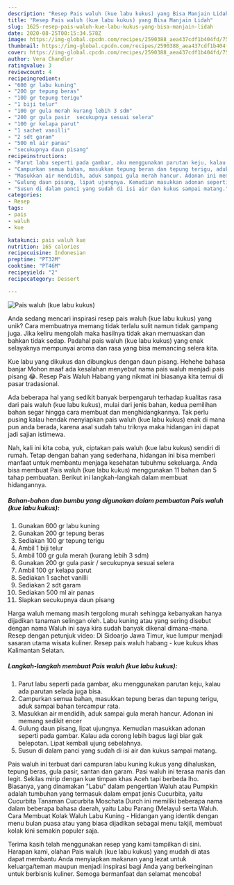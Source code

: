 ```yaml
---
description: "Resep Pais waluh (kue labu kukus) yang Bisa Manjain Lidah"
title: "Resep Pais waluh (kue labu kukus) yang Bisa Manjain Lidah"
slug: 1625-resep-pais-waluh-kue-labu-kukus-yang-bisa-manjain-lidah
date: 2020-08-25T00:15:34.578Z
image: https://img-global.cpcdn.com/recipes/2590388_aea437cdf1b404fd/751x532cq70/pais-waluh-kue-labu-kukus-foto-resep-utama.jpg
thumbnail: https://img-global.cpcdn.com/recipes/2590388_aea437cdf1b404fd/751x532cq70/pais-waluh-kue-labu-kukus-foto-resep-utama.jpg
cover: https://img-global.cpcdn.com/recipes/2590388_aea437cdf1b404fd/751x532cq70/pais-waluh-kue-labu-kukus-foto-resep-utama.jpg
author: Vera Chandler
ratingvalue: 3
reviewcount: 4
recipeingredient:
- "600 gr labu kuning"
- "200 gr tepung beras"
- "100 gr tepung terigu"
- "1 biji telur"
- "100 gr gula merah kurang lebih 3 sdm"
- "200 gr gula pasir  secukupnya sesuai selera"
- "100 gr kelapa parut"
- "1 sachet vanilli"
- "2 sdt garam"
- "500 ml air panas"
- "secukupnya daun pisang"
recipeinstructions:
- "Parut labu seperti pada gambar, aku menggunakan parutan keju, kalau ada parutan selada juga bisa."
- "Campurkan semua bahan, masukkan tepung beras dan tepung terigu, aduk sampai bahan tercampur rata."
- "Masukkan air mendidih, aduk sampai gula merah hancur. Adonan ini memang sedikit encer"
- "Gulung daun pisang, lipat ujungnya. Kemudian masukkan adonan seperti pada gambar. Kalau ada corong lebih bagus lagi biar gak belepotan. Lipat kembali ujung sebelahnya."
- "Susun di dalam panci yang sudah di isi air dan kukus sampai matang."
categories:
- Resep
tags:
- pais
- waluh
- kue

katakunci: pais waluh kue 
nutrition: 165 calories
recipecuisine: Indonesian
preptime: "PT32M"
cooktime: "PT46M"
recipeyield: "2"
recipecategory: Dessert

---
```



![Pais waluh (kue labu kukus)](https://img-global.cpcdn.com/recipes/2590388_aea437cdf1b404fd/751x532cq70/pais-waluh-kue-labu-kukus-foto-resep-utama.jpg)

Anda sedang mencari inspirasi resep pais waluh (kue labu kukus) yang unik? Cara membuatnya memang tidak terlalu sulit namun tidak gampang juga. Jika keliru mengolah maka hasilnya tidak akan memuaskan dan bahkan tidak sedap. Padahal pais waluh (kue labu kukus) yang enak selayaknya mempunyai aroma dan rasa yang bisa memancing selera kita.

Kue labu yang dikukus dan dibungkus dengan daun pisang. Hehehe bahasa banjar Mohon maaf ada kesalahan menyebut nama pais waluh menjadi pais pisang 😂. Resep Pais Waluh Habang yang nikmat ini biasanya kita temui di pasar tradasional.

Ada beberapa hal yang sedikit banyak berpengaruh terhadap kualitas rasa dari pais waluh (kue labu kukus), mulai dari jenis bahan, kedua pemilihan bahan segar hingga cara membuat dan menghidangkannya. Tak perlu pusing kalau hendak menyiapkan pais waluh (kue labu kukus) enak di mana pun anda berada, karena asal sudah tahu triknya maka hidangan ini dapat jadi sajian istimewa.


Nah, kali ini kita coba, yuk, ciptakan pais waluh (kue labu kukus) sendiri di rumah. Tetap dengan bahan yang sederhana, hidangan ini bisa memberi manfaat untuk membantu menjaga kesehatan tubuhmu sekeluarga. Anda bisa membuat Pais waluh (kue labu kukus) menggunakan 11 bahan dan 5 tahap pembuatan. Berikut ini langkah-langkah dalam membuat hidangannya.

<!--inarticleads1-->

##### Bahan-bahan dan bumbu yang digunakan dalam pembuatan Pais waluh (kue labu kukus):

1. Gunakan 600 gr labu kuning
1. Gunakan 200 gr tepung beras
1. Sediakan 100 gr tepung terigu
1. Ambil 1 biji telur
1. Ambil 100 gr gula merah (kurang lebih 3 sdm)
1. Gunakan 200 gr gula pasir / secukupnya sesuai selera
1. Ambil 100 gr kelapa parut
1. Sediakan 1 sachet vanilli
1. Sediakan 2 sdt garam
1. Sediakan 500 ml air panas
1. Siapkan secukupnya daun pisang


Harga waluh memang masih tergolong murah sehingga kebanyakan hanya dijadikan tanaman selingan oleh. Labu kuning atau yang sering disebut dengan nama Waluh ini saya kira sudah banyak dikenal dimana-mana. Resep dengan petunjuk video: Di Sidoarjo Jawa Timur, kue lumpur menjadi sasaran utama wisata kuliner. Resep pais waluh habang - kue kukus khas Kalimantan Selatan. 

<!--inarticleads2-->

##### Langkah-langkah membuat Pais waluh (kue labu kukus):

1. Parut labu seperti pada gambar, aku menggunakan parutan keju, kalau ada parutan selada juga bisa.
1. Campurkan semua bahan, masukkan tepung beras dan tepung terigu, aduk sampai bahan tercampur rata.
1. Masukkan air mendidih, aduk sampai gula merah hancur. Adonan ini memang sedikit encer
1. Gulung daun pisang, lipat ujungnya. Kemudian masukkan adonan seperti pada gambar. Kalau ada corong lebih bagus lagi biar gak belepotan. Lipat kembali ujung sebelahnya.
1. Susun di dalam panci yang sudah di isi air dan kukus sampai matang.


Pais waluh ini terbuat dari campuran labu kuning kukus yang dihaluskan, tepung beras, gula pasir, santan dan garam. Pasi waluh ini terasa manis dan legit. Sekilas mirip dengan kue timpan khas Aceh tapi berbeda lho. Biasanya, yang dinamakan &#34;Labu&#34; dalam pengertian Waluh atau Pumpkin adalah tumbuhan yang termasuk dalam empat jenis Cucurbita, yaitu Cucurbita Tanaman Cucurbita Moschata Durch ini memiliki beberapa nama dalam beberapa bahasa daerah, yaitu Labu Parang (Melayu) serta Waluh. Cara Membuat Kolak Waluh Labu Kuning - Hidangan yang identik dengan menu bulan puasa atau yang biasa dijadikan sebagai menu takjil, membuat kolak kini semakin populer saja. 

Terima kasih telah menggunakan resep yang kami tampilkan di sini. Harapan kami, olahan Pais waluh (kue labu kukus) yang mudah di atas dapat membantu Anda menyiapkan makanan yang lezat untuk keluarga/teman maupun menjadi inspirasi bagi Anda yang berkeinginan untuk berbisnis kuliner. Semoga bermanfaat dan selamat mencoba!
